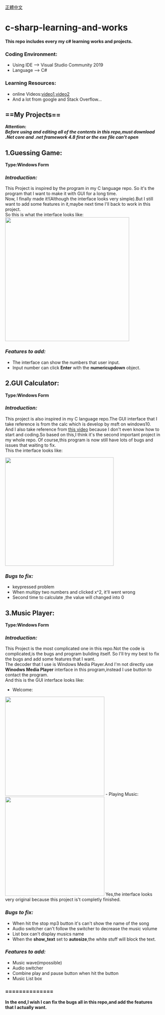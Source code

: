 [正體中文](Chinese.md)
# c-sharp-learning-and-works
**This repo includes every my c# learning works  and projects.**
### Coding Environment:
- Using IDE --> Visual Studio Community 2019
- Language --> C#  
### Learning Resources:  
- online Videos:[video1](https://www.youtube.com/watch?v=-KFOqH73XFk&list=PLbXghSoQcLZtWqTA8q1NsByVpINoROHHe&ab_channel=%E5%B0%8F%E5%B1%B1%E7%9A%84%E6%95%99%E5%AD%B8%E5%B9%B3%E5%8F%B0),[video2](https://www.youtube.com/watch?v=GhQdlIFylQ8&t=262s&ab_channel=freeCodeCamp.org)
- And a lot from google and Stack Overflow...
## ==My Projects==
**Attention:  
*Before using and editing all of the contents in this repo,must download .Net core and .net framework 4.8 first or the exe file can't open***
## 1.Guessing Game:
**Type:Windows Form**  
### *Introduction:*
This Project is inspired by the program in my C language repo. So it's the program that I want to make it with GUI for a long time.  
Now, I finally made it!(Although the interface looks very simple).But I still want to add some features in it,maybe next time I'll back to work in this project.  
So this is what the interface looks like:  
<img src="https://user-images.githubusercontent.com/62552984/103291156-19620900-4a26-11eb-855c-abcb88c72109.png" width="400" length="400" />
### *Features to add:*
- The interface can show the numbers that user input.
- Input number can click **Enter** with the **numericupdown** object.
## 2.GUI Calculator:
**Type:Windows Form**
### *Introduction:*
This  project is also inspired in my C language repo.The GUI interface that I take reference is from the calc which is develop by msft on windows10.  
And I also take reference from [this video](https://www.youtube.com/watch?v=X67eC9jf2uE) because I don't even know how to start and coding.So based on this,I think it's the second important project in my whole repo. Of course,this program is now still have lots of bugs and issues that waiting to fix.  
This the interface looks like:

<img src="https://user-images.githubusercontent.com/62552984/103357455-35c97880-4aee-11eb-8af9-462ca35992e4.png" width="350" length="340">  

### *Bugs to fix:*  
- keypressed problem
- When muitipy two numbers and clicked x^2, it'll went wrong
- Second time to calculate ,the value will changed into 0
## 3.Music Player:
**Type:Windows Form**
### *Introduction:*
This Project is the most complicated one in this repo.Not the code is complicated,is the bugs and program buliding itself. So I'll try my best to fix the bugs and add some features that I want.  
The decoder that I use is Windows Media Player.And I'm not directly use **Winodws Media Player** interface in this program,instead I use button to contact the program.  
And this is the GUI interface looks like: 
- Welcome:  
<img src="https://user-images.githubusercontent.com/62552984/103358907-ba69c600-4af1-11eb-9e3a-9b715ea0f62e.png" width="320" length="260"> 
- Playing Music:  
<img src="https://user-images.githubusercontent.com/62552984/103358893-b473e500-4af1-11eb-88e5-d8a1fe31d173.png" width="320" length="260">  
Yes,the interface looks very original because this project is't completly finished.

### *Bugs to fix:*
- When hit the stop mp3 button it's can't show the name of the song
- Audio switcher can't follow the switcher to decrease the music volume
- List box can't display musics name
- When the **show_text** set to **autosize**,the white stuff will block the text.
### *Features to add:*
- Music wave(impossible)
- Audio switcher
- Combine play and pause button when hit the button  
- Music List box
### ==============
**In the end,I wish I can fix the bugs all in this repo,and add the features that I actually want.**
